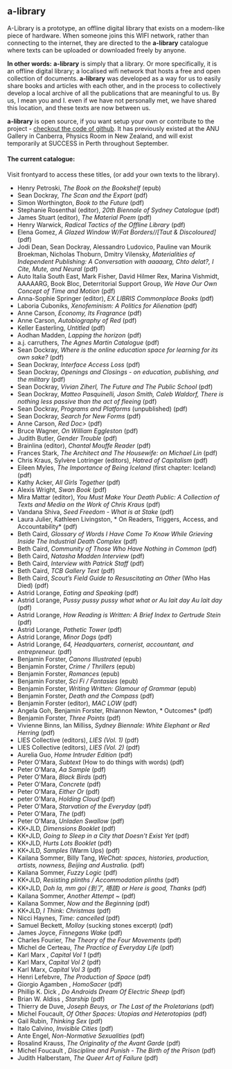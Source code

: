 ---
---

## a-library

A-Library is a prototype, an offline digital library that exists on a modem-like piece of hardware. When someone joins this WIFI network, rather than connecting to the internet, they are directed to the **a-library** catalogue where texts can be uploaded or downloaded freely by anyone.

**In other words:**
**a-library** is simply that a library. Or more specifically, it is an offline digital library; a localised wifi network that hosts a free and open collection of documents. **a-library** was developed as a way for us to easily share books and articles with each other, and in the process to collectively develop a local archive of all the publications that are meaningful to us. By us, I mean you and I. even if we have not personally met, we have shared this location, and these texts are now between us.

**a-library** is open source, if you want setup your own or contribute to the project - [checkout the code of github](https://github.com/e-e-e/a-library). It has previously existed at the ANU Gallery in Canberra, Physics Room in New Zealand, and will exist temporarily at SUCCESS in Perth throughout September.

#### The current catalogue:

Visit frontyard to access these titles, (or add your own texts to the library).

- Henry Petroski, *The Book on the Bookshelf* (epub)
- Sean Dockray, *The Scan and the Export* (pdf)
- Simon Worthington, *Book to the Future* (pdf)
- Stephanie Rosenthal (editor), *20th Biennale of Sydney Catalogue* (pdf)
- James Stuart (editor), *The Material Poem* (pdf)
- Henry Warwick, *Radical Tactics of the Offline Library* (pdf)
- Elena Gomez, *A Glazed Window W/Fat Borders//\[Taut & Discoloured\]* (pdf)
- Jodi Dean, Sean Dockray, Alessandro Ludovico, Pauline van Mourik Broekman, Nicholas Thoburn, Dmitry Vilensky, *Materialities of Independent Publishing: A Conversation with aaaaarg, Chto delat?, I Cite, Mute, and Neural* (pdf)
- Auto Italia South East, Mark Fisher, David Hilmer Rex, Marina Vishmidt, AAAAARG, Book Bloc, Deterritorial Support Group, *We Have Our Own Concept of Time and Motion* (pdf)
- Anna-Sophie Springer (editor), *EX LIBRIS Commonplace Books* (pdf)
- Laboria Cuboniks, *Xenofeminism: A Politics for Alienation* (pdf)
- Anne Carson, *Economy, Its Fragrance* (pdf)
- Anne Carson, *Autobiography of Red* (pdf)
- Keller Easterling, *Untitled* (pdf)
- Aodhan Madden, *Lapping the horizon* (pdf)
- a.j. carruthers, *The Agnes Martin Catalogue* (pdf)
- Sean Dockray, *Where is the online education space for learning for its own sake?* (pdf)
- Sean Dockray, *Interface Access Loss* (pdf)
- Sean Dockray, *Openings and Closings - on education, publishing, and the military* (pdf)
- Sean Dockray, *Vivian Ziherl, The Future and The Public School* (pdf)
- Sean Dockray, *Matteo Pasquinelli, Jason Smith, Caleb Waldorf, There is nothing less passive than the act of fleeing* (pdf)
- Sean Dockray, *Programs and Platforms* (unpublished) (pdf)
- Sean Dockray, *Search for New Forms* (pdf)
- Anne Carson, *Red Doc>* (pdf)
- Bruce Wagner, *On William Eggleston* (pdf)
- Judith Butler, *Gender Trouble* (pdf)
- Brainlina (editor), *Chantal Mouffe Reader* (pdf)
- Frances Stark, *The Architect and The Housewife: on Michael Lin* (pdf)
- Chris Kraus, Sylvère Lotringer (editors), *Hatred of Capitalism* (pdf)
- Eileen Myles, *The Importance of Being Iceland* (first chapter: Iceland) (pdf)
- Kathy Acker, *All Girls Together* (pdf)
- Alexis Wright, *Swan Book* (pdf)
- Mira Mattar (editor), *You Must Make Your Death Public: A Collection of Texts and Media on the Work of Chris Kraus* (pdf)
- Vandana Shiva, *Seed Freedom - What is at Stake* (pdf)
- Laura Julier, Kathleen Livingston, * On Readers, Triggers, Access, and Accountability* (pdf)
- Beth Caird, *Glossary of Words I Have Come To Know While Grieving Inside The Industrial Death Complex* (pdf)
- Beth Caird, *Community of Those Who Have Nothing in Common* (pdf)
- Beth Caird, *Natasha Madden Interview* (pdf)
- Beth Caird, *Interview with Patrick Staff* (pdf)
- Beth Caird, *TCB Gallery Text* (pdf)
- Beth Caird, *Scout’s Field Guide to Resuscitating an Other* (Who Has Died) (pdf)
- Astrid Lorange, *Eating and Speaking* (pdf)
- Astrid Lorange, *Pussy pussy pussy what what or Au lait day Au lait day* (pdf)
- Astrid Lorange, *How Reading is Written: A Brief Index to Gertrude Stein* (pdf)
- Astrid Lorange, *Pathetic Tower* (pdf)
- Astrid Lorange, *Minor Dogs* (pdf)
- Astrid Lorange, *64, Headquarters, cornerist, accountant, and entrepreneur.* (pdf)
- Benjamin Forster, *Canons Illustrated* (epub)
- Benjamin Forster, *Crime / Thrillers* (epub)
- Benjamin Forster, *Romances* (epub)
- Benjamin Forster, *Sci Fi / Fantasies* (epub)
- Benjamin Forster, *Writing Written: Glamour of Grammar* (epub)
- Benjamin Forster, *Death and the Compass* (pdf)
- Benjamin Forster (editor), *MAC LOW* (pdf)
- Angela Goh, Benjamin Forster, Rhiannon Newton, * Outcomes* (pdf)
- Benjamin Forster, *Three Points* (pdf)
- Vivienne Binns, Ian Milliss, *Sydney Biennale: White Elephant or Red Herring* (pdf)
- LIES Collective (editors), *LIES (Vol. 1)* (pdf)
- LIES Collective (editors), *LIES (Vol. 2)* (pdf)
- Aurelia Guo, *Home Intruder Edition* (pdf)
- Peter O'Mara, *Subtext* (How to do things with words) (pdf)
- Peter O'Mara, *Aa Sample* (pdf)
- Peter O'Mara, *Black Birds* (pdf)
- Peter O'Mara, *Concrete* (pdf)
- Peter O'Mara, *Either Or* (pdf)
- peter O'Mara, *Holding Cloud* (pdf)
- Peter O'Mara, *Starvation of the Everyday* (pdf)
- Peter O'Mara, *The* (pdf)
- Peter O'Mara, *Unladen Swallow* (pdf)
- KK+JLD, *Dimensions Booklet* (pdf)
- KK+JLD, *Going to Sleep in a City that Doesn't Exist Yet* (pdf)
- KK+JLD, *Hurts Lots Booklet* (pdf)
- KK+JLD, *Samples* (Warm Ups) (pdf)
- Kailana Sommer, Billy Tang, *WeChat: spaces, histories, production, artists, nowness, Beijing and Australia.* (pdf)
- Kailana Sommer, *Fuzzy Logic* (pdf)
- KK+JLD, *Resisting plinths / Accommodation plinths* (pdf)
- KK+JLD, *Doh la, mm goi (到了, 唔該) or Here is good, Thanks* (pdf)
- Kailana Sommer, *Another Attempt ~* (pdf)
- Kailana Sommer, *Now and the Beginning* (pdf)
- KK+JLD, *I Think: Christmas* (pdf)
- Nicci Haynes, *Time: cancelled* (pdf)
- Samuel Beckett, *Molloy* (sucking stones excerpt) (pdf)
- James Joyce, *Finnegans Wake* (pdf)
- Charles Fourier, *The Theory of the Four Movements* (pdf)
- Michel de Certeau, *The Practice of Everyday Life* (pdf)
- Karl Marx , *Capital Vol 1* (pdf)
- Karl Marx, *Capital Vol 2* (pdf)
- Karl Marx, *Capital Vol 3* (pdf)
- Henri Lefebvre, *The Production of Space* (pdf)
- Giorgio Agamben , *HomoSacer* (pdf)
- Phillip K. Dick , *Do Androids Dream Of Electric Sheep* (pdf)
- Brian W. Aldiss , *Starship* (pdf)
- Thierry de Duve, *Joseph Beuys, or The Last of the Proletarians* (pdf)
- Michel Foucault, *Of Other Spaces: Utopias and Heterotopias* (pdf)
- Gail Rubin, *Thinking Sex* (pdf)
- Italo Calvino, *Invisible Cities* (pdf)
- Ante Engel, *Non-Normative Sexualities* (pdf)
- Rosalind Krauss, *The Originality of the Avant Garde* (pdf)
- Michel Foucault , *Discipline and Punish - The Birth of the Prison* (pdf)
- Judith Halberstam, *The Queer Art of Failure* (pdf)




